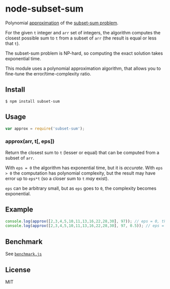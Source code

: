 # node-subset-sum

Polynomial [approximation](http://en.wikipedia.org/wiki/Approximation_algorithm) of the [subset-sum problem](http://en.wikipedia.org/wiki/Subset_sum_problem).

For the given `t` integer and `arr` set of integers, the algorithm computes the closest possible sum to `t` from a subset of `arr` (the result is equal or less that `t`).

The subset-sum problem is NP-hard, so computing the exact solution takes exponential time.

This module uses a polynomial approximation algorithm, that allows you to fine-tune the error/time-complexity ratio.

## Install

```
$ npm install subset-sum
```

## Usage

```js
var approx = require('subset-sum');
```

### approx(arr, t[, eps])

Return the closest sum to `t` (lesser or equal) that can be computed from a subset of `arr`.

With `eps = 0` the algorithm has exponential time, but it is *accurate*.
With `eps > 0` the computation has polynomial complexity, but the result may have error up to `eps*t` (so a closer sum to `t` *may* exist).

`eps` can be arbitrary small, but as `eps` goes to `0`, the complexity becomes exponential.

## Example

```js
console.log(approx([2,3,4,5,10,11,13,16,22,28,30], 97)); // eps = 0, the solution is accurate (97)
console.log(approx([2,3,4,5,10,11,13,16,22,28,30], 97, 0.5)); // eps = 0.5, the solution has error (94)
```

## Benchmark

See [`benchmark.js`](benchmark.js)

## License

MIT
